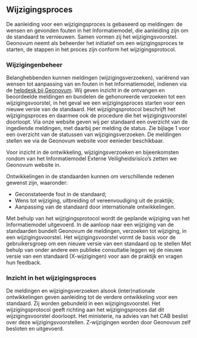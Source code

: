 ## Wijzigingsproces

De aanleiding voor een wijzigingsproces is gebaseerd op meldingen: de wensen en gevonden fouten in het Informatiemodel, die aanleiding zijn om de standaard te vernieuwen. Samen vormen zij het wijzigingsvoorstel. Geonovum neemt als beheerder het initiatief om een wijzigingsproces te starten, de stappen in het proces zijn conform het wijzigingsprotocol.

### Wijzigingenbeheer

Belanghebbenden kunnen meldingen (wijzigingsverzoeken), variërend van wensen tot aanpassing van en fouten in het Informatiemodel, indienen via de <a href='mailto:imev@geonovum.nl' target='_blank'>helpdesk bij Geonovum</a>. Wij geven inzicht in de ontvangen en beoordeelde meldingen en bundelen de gehonoreerde verzoeken tot een wijzigingsvoorstel, in het geval we een wijzigingsproces starten voor een nieuwe versie van de standaard. Het wijzigingsprotocol beschrijft het wijzigingsproces en daarmee ook de procedure die het wijzigingsvoorstel doorloopt. Via onze website geven wij per standaard een overzicht van de ingediende meldingen, met daarbij per melding de status. Zie bijlage 1 voor een overzicht van de statussen van wijzigingsverzoeken. De meldingen stellen we via de Geonovum website voor eenieder beschikbaar. 

Voor inzicht in de ontwikkeling, wijzigingsverzoeken en bijeenkomsten rondom van het Informatiemodel Externe Veiligheidsrisico’s zetten we Geonovum website in.

Ontwikkelingen in de standaarden kunnen om verschillende redenen gewenst zijn, waaronder:

<ul><li>Geconstateerde fout in de standaard;</li>
<li>Wens tot wijziging, uitbreiding of vereenvoudiging uit de praktijk;</li>
<li>Aanpassing van de standaard door internationale ontwikkelingen.</li>
</ul>

Met behulp van het wijzigingsprotocol wordt de geplande wijziging van het Informatiemodel uitgevoerd. In de aanloop naar een wijziging van de standaarden bundelt Geonovum de meldingen, verzoeken tot wijziging, in een wijzigingsvoorstel. Het wijzigingsvoorstel vormt de basis voor de gebruikersgroep om een nieuwe versie van een standaard op te stellen Met behulp van onder andere een publieke consultatie leggen wij de nieuwe versie van een standaard (X-wijzigingen) voor aan de praktijk en vragen hun feedback.

### Inzicht in het wijzigingsproces

De meldingen en wijzigingsverzoeken alsook (inter)nationale ontwikkelingen geven aanleiding tot de verdere ontwikkeling voor een standaard. Zij worden gebundeld in een wijzigingsvoorstel. Het wijzigingsprotocol geeft richting aan het wijzigingsproces dat dit wijzigingsvoorstel doorloopt. Het ministerie, na advies van het CAB beslist over deze wijzigingsvoorstellen. Z-wijzigingen worden door Geonovum zelf besloten en uitgevoerd. <a name='_Ref396391640'></a><b><br/></b>


